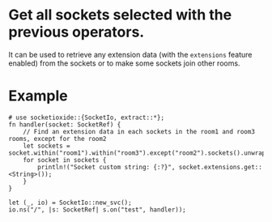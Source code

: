 # Get all sockets selected with the previous operators.

It can be used to retrieve any extension data (with the `extensions` feature enabled) from the sockets or to make some sockets join other rooms.

# Example
```
# use socketioxide::{SocketIo, extract::*};
fn handler(socket: SocketRef) {
    // Find an extension data in each sockets in the room1 and room3 rooms, except for the room2
    let sockets = socket.within("room1").within("room3").except("room2").sockets().unwrap();
    for socket in sockets {
        println!("Socket custom string: {:?}", socket.extensions.get::<String>());
    }
}

let (_, io) = SocketIo::new_svc();
io.ns("/", |s: SocketRef| s.on("test", handler));
```
